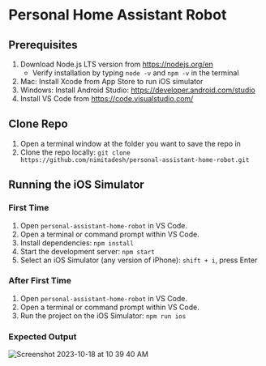 # Personal Home Assistant Robot
## Prerequisites
1. Download Node.js LTS version from https://nodejs.org/en
    * Verify installation by typing `node -v` and `npm -v` in the terminal
2. Mac: Install Xcode from App Store to run iOS simulator
3. Windows: Install Android Studio: https://developer.android.com/studio
4. Install VS Code from https://code.visualstudio.com/
## Clone Repo
1. Open a terminal window at the folder you want to save the repo in
2. Clone the repo locally: `git clone https://github.com/nimitadesh/personal-assistant-home-robot.git`
## Running the iOS Simulator
### First Time
1. Open `personal-assistant-home-robot` in VS Code.
2. Open a terminal or command prompt within VS Code.
4. Install dependencies: `npm install`
5. Start the development server: `npm start`
6. Select an iOS Simulator (any version of iPhone): `shift + i`, press Enter
### After First Time
1. Open `personal-assistant-home-robot` in VS Code.
2. Open a terminal or command prompt within VS Code.
3. Run the project on the iOS Simulator: `npm run ios` 
### Expected Output
![Screenshot 2023-10-18 at 10 39 40 AM](https://github.gatech.edu/storage/user/43582/files/c2e480b9-74e1-4e6e-ad50-14ea5f79fc58)

